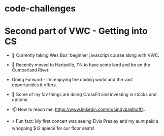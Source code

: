 # code-challenges
<h1>Second part of VWC - Getting into CS</h1>

- 🔭 Currently taking Wes Bos' beginner javascript course along with VWC.
- 🌱 Recently moved to Hartsville, TN to have some land and be on the Cumberland River. 
-    Going Forward - I'm enjoying the coding world and the vast opportunities it offers.
- 👯 Some of my fav things are doing CrossFit and investing in stocks and options. 

- 📫 How to reach me: <https://www.linkedin.com/in/cindybaldhoff/>...
- ⚡ Fun fact: My first concert was seeing Elvis Presley and my aunt paid a whopping $12 apiece for our floor seats! 
